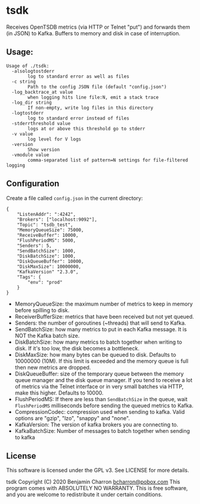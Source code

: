# tsdk

Receives OpenTSDB metrics (via HTTP or Telnet "put") and forwards them (in
JSON) to Kafka. Buffers to memory and disk in case of interruption.

## Usage:

    Usage of ./tsdk:
      -alsologtostderr
            log to standard error as well as files
      -c string
            Path to the config JSON file (default "config.json")
      -log_backtrace_at value
            when logging hits line file:N, emit a stack trace
      -log_dir string
            If non-empty, write log files in this directory
      -logtostderr
            log to standard error instead of files
      -stderrthreshold value
            logs at or above this threshold go to stderr
      -v value
            log level for V logs
      -version
            Show version
      -vmodule value
            comma-separated list of pattern=N settings for file-filtered logging

## Configuration

Create a file called `config.json` in the current directory:

    {
        "ListenAddr": ":4242",
        "Brokers": ["localhost:9092"],
        "Topic": "tsdb_test",
        "MemoryQueueSize": 75000,
        "ReceiveBuffer": 10000,
        "FlushPeriodMS": 5000,
        "Senders": 5,
        "SendBatchSize": 1000,
        "DiskBatchSize": 1000,
        "DiskQueueBuffer": 10000,
        "DiskMaxSize": 10000000,
        "KafkaVersion" "2.3.0",
        "Tags": {
            "env": "prod"
        }
    }

- MemoryQueueSize: the maximum number of metrics to keep in memory before
  spilling to disk.
- ReceiverBufferSize: metrics that have been received but not yet
  queued.
- Senders: the number of goroutines (~threads) that will send to Kafka.
- SendBatchSize: how many metrics to put in each Kafka message. It is NOT the
  Kafka batch size.
- DiskBatchSize: how many metrics to batch together when writing to disk. If
  it's too low, the disk becomes a bottleneck.
- DiskMaxSize: how many bytes can be queued to disk. Defaults to 10000000
  (10M). If this limit is exceeded and the memory queue is full then new
  metrics are dropped.
- DiskQueueBuffer: size of the temporary queue between the memory queue manager
  and the disk queue manager. If you tend to receive a lot of metrics via the
  Telnet interface or in very small batches via HTTP, make this higher.
  Defaults to 10000.
- FlushPeriodMS: If there are less than `SendBatchSize` in the queue, wait
  `FlushPeriodMS` milliseconds before sending the queued metrics to Kafka.
- CompressionCodec: compression used when sending to kafka. Valid options are
  "gzip", "lzo", "snappy" and "none".
- KafkaVersion: The version of kafka brokers you are connecting to.
- KafkaBatchSize: Number of messages to batch together when sending to kafka

## License

This software is licensed under the GPL v3. See LICENSE for more details.

tsdk Copyright (C) 2020 Benjamin Charron <bcharron@pobox.com>
This program comes with ABSOLUTELY NO WARRANTY.
This is free software, and you are welcome to redistribute it under certain
conditions.

